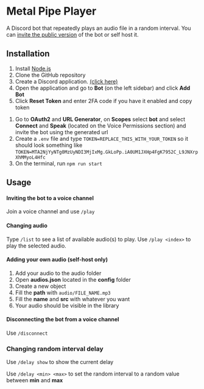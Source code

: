 # Metal Pipe Player
A Discord bot that repeatedly plays an audio file in a random interval. You can [invite the public version](https://discord.com/api/oauth2/authorize?client_id=1086952097301405806&permissions=8&scope=applications.commands%20bot) of the bot or self host it.

## Installation
1. Install [Node.js](https://nodejs.org/en)
2. Clone the GitHub repository
3. Create a Discord application. [(click here)](https://discord.com/developers/applications "click here")
4. Open the application and go to **Bot** (on the left sidebar) and click **Add Bot**
5. Click **Reset Token** and enter 2FA code if you have it enabled and copy token
<!-- 6. Scroll down to **Privileged Gateway Intents** and enable **Message Content Intent** -->
1. Go to **OAuth2** and **URL Generator**, on **Scopes** select **bot** and select **Connect** and **Speak** (located on the Voice Permissions section) and invite the bot using the generated url
2. Create a `.env` file and type `TOKEN=REPLACE_THIS_WITH_YOUR_TOKEN` so it should look something like `TOKEN=MTA2NjYyNTg0MzUyNDI3MjIxMg.GkLoPp.iA0UM1JXHp4FgK7952C_L9JNXrpXhMMyoL4Hfc`
3. On the terminal, run `npm run start`

## Usage

#### Inviting the bot to a voice channel
Join a voice channel and use `/play`

#### Changing audio
Type `/list` to see a list of available audio(s) to play.
Use `/play <index>` to play the selected audio.

#### Adding your own audio (self-host only)
1. Add your audio to the audio folder
2. Open **audios.json** located in the **config** folder
3. Create a new object
4. Fill the **path** with `audio/FILE_NAME.mp3`
5. Fill the **name** and **src** with whatever you want
6. Your audio should be visible in the library

#### Disconnecting the bot from a voice channel
Use `/disconnect`

### Changing random interval delay
Use `/delay show` to show the current delay

Use `/delay <min> <max>` to set the random interval to a random value between **min** and **max**
